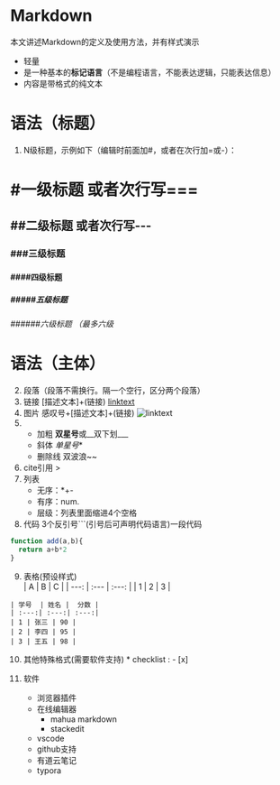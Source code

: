 # Markdown
本文讲述Markdown的定义及使用方法，并有样式演示
* 轻量
* 是一种基本的**标记语言**（不是编程语言，不能表达逻辑，只能表达信息）
* 内容是带格式的纯文本
  
# 语法（标题）
1. N级标题，示例如下（编辑时前面加#，或者在次行加=或-）：
# #一级标题 或者次行写===
## ##二级标题 或者次行写---
### ###三级标题
#### ####四级标题
##### #####五级标题
###### ######六级标题 （最多六级

# 语法（主体）
2. 段落（段落不需换行。隔一个空行，区分两个段落）
3. 链接 [描述文本]+(链接)
  [linktext](url)
4. 图片 感叹号+[描述文本]+(链接) ![linktext](url) 
5.    * 加粗 **双星号**或__双下划___
      * 斜体 *单星号**
      * 删除线 双波浪~~
6. cite引用 >
7. 列表  
    * 无序：*+- 
    * 有序：num. 
    * 层级：列表里面缩进4个空格
8. 代码  3个反引号```(引号后可声明代码语言)一段代码
   
  ```js
  function add(a,b){
    return a+b*2
  }
  ```

9.  表格(预设样式)  
| A | B | C |
| ---: | :--- | :---: |
| 1 | 2 | 3 |

```
| 学号  | 姓名 |  分数 |
| :---:| :---:| :---:|
| 1 | 张三 | 90 |
| 2 | 李四 | 95 |
| 3 | 王五 | 98 |
```

10.   其他特殊格式(需要软件支持)
    * checklist :  - [x]

11. 软件
    * 浏览器插件
    * 在线编辑器
      * mahua markdown 
      * stackedit
    * vscode
    * github支持
    * 有道云笔记
    * typora

